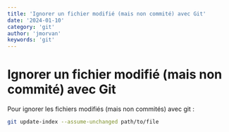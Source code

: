 ```yaml
---
title: 'Ignorer un fichier modifié (mais non commité) avec Git'
date: '2024-01-10'
category: 'git'
author: 'jmorvan'
keywords: 'git'
---
```


# Ignorer un fichier modifié (mais non commité) avec Git

Pour ignorer les fichiers modifiés (mais non commités) avec git :

```bash
git update-index --assume-unchanged path/to/file
```
    
